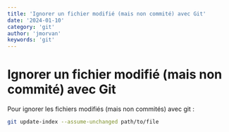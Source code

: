 ```yaml
---
title: 'Ignorer un fichier modifié (mais non commité) avec Git'
date: '2024-01-10'
category: 'git'
author: 'jmorvan'
keywords: 'git'
---
```


# Ignorer un fichier modifié (mais non commité) avec Git

Pour ignorer les fichiers modifiés (mais non commités) avec git :

```bash
git update-index --assume-unchanged path/to/file
```
    
